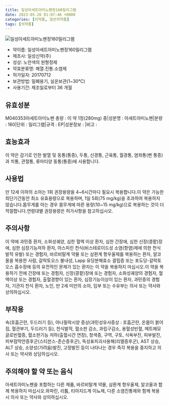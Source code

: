 ```yaml
---
title: 일성아세트아미노펜정160밀리그램
date: 2023-05-26 01:07:46 +0800
categories: [의약품, 일반의약품]
tags: [의약품]
---
```

![일성아세트아미노펜정160밀리그램](https://nedrug.mfds.go.kr/pbp/cmn/itemImageDownload/151922356075000165)

- 약이름: 일성아세트아미노펜정160밀리그램
- 제조사: 일성신약(주)
- 성상: 노란색의 원형정제
- 약효분류명: 해열.진통.소염제
- 허가일자: 20170712
- 보관방법: 밀폐용기, 실온보관(1~30℃)
- 사용기간: 제조일로부터 36 개월
## 유효성분
M040353아세트아미노펜
총량 : 이 약 1정(280mg) 중|성분명 : 아세트아미노펜|분량 : 160|단위 : 밀리그램|규격 : EP|성분정보 : |비고 :
## 효능효과
이 약은 감기로 인한 발열 및 동통(통증), 두통, 신경통, 근육통, 월경통, 염좌통(삔 통증)과 치통, 관절통, 류마티양 동통(통증)에 사용합니다.
## 사용법
만 12세 이하의 소아는 1회 권장용량을 4~6시간마다 필요시 복용합니다.이 약은 가능한 최단기간동안 최소 유효용량으로 복용하며, 1일 5회(75 mg/kg)을 초과하여 복용하지 않습니다.몸무게를 아는 경우 몸무게에 따른 용량(10~15 mg/kg)으로 복용하는 것이 더 적절합니다.연령대별 권장용량은 허가사항을 참고하십시오.
## 주의사항
이 약에 과민증 환자, 소화성궤양, 심한 혈액 이상 환자, 심한 간장애, 심한 신장(콩팥)장애, 심한 심장기능저하 환자, 아스피린 천식(비스테로이드성 소염(항염)제에 의한 천식발작 유발) 또는 경험자, 바르비탈계 약물 또는 삼환계 항우울제를 복용하는 환자, 알코올을 복용한 사람, 갈락토오스 불내성, Lapp 유당분해효소 결핍증 또는 포도당-갈락토오스 흡수장애 등의 유전적인 문제가 있는 환자는 이 약을 복용하지 마십시오.이 약을 복용하기 전에 간장애 또는 경험자, 신장(콩팥)장애 또는 경험자, 소화성궤양의 경험자, 혈액이상 또는 경험자, 출혈경향이 있는 환자, 심장기능이상이 있는 환자, 과민증의 경험자, 기관지 천식 환자, 노인, 만 2세 미만의 소아, 임부 또는 수유부는 의사 또는 약사와 상의하십시오.
## 부작용
쇽(호흡곤란, 두드러기 등), 아나필락시양 증상(과민성유사증상 : 호흡곤란, 온몸이 붉어짐, 혈관부기, 두드러기 등), 천식발작, 혈소판 감소, 과립구감소, 용혈성빈혈, 메트헤모글로빈혈증, 혈소판기능 저하(출혈시간 연장), 청색증, 구역, 구토, 식욕부진, 피부발진, 피부점막안증후군(스티븐스-존슨증후군), 독성표피괴사용해(리엘증후군), AST 상승, ALT 상승, 소양성(가려움)발진, 고정발진 등이 나타나는 경우 즉각 복용을 중지하고 의사 또는 약사와 상담하십시오.
## 주의해야 할 약 또는 음식
아세트아미노펜을 포함하는 다른 제품, 바르비탈계 약물, 삼환계 항우울제, 알코올과 함께 복용하지 마십시오.와파린, 리튬, 티아지드계 이뇨제, 다른 소염진통제와 함께 복용 시 의사 또는 약사와 상의하십시오.
